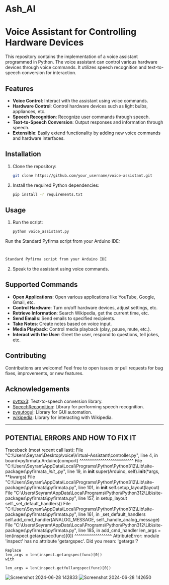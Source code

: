 
# Ash_AI

# Voice Assistant for Controlling Hardware Devices

This repository contains the implementation of a voice assistant programmed in Python. The voice assistant can control various hardware devices through voice commands. It utilizes speech recognition and text-to-speech conversion for interaction.

## Features

- **Voice Control**: Interact with the assistant using voice commands.
- **Hardware Control**: Control hardware devices such as light bulbs, appliances, etc.
- **Speech Recognition**: Recognize user commands through speech.
- **Text-to-Speech Conversion**: Output responses and information through speech.
- **Extensible**: Easily extend functionality by adding new voice commands and hardware interfaces.

## Installation

1. Clone the repository:

   ```bash
   git clone https://github.com/your_username/voice-assistant.git
   ```

2. Install the required Python dependencies:

   ```bash
   pip install -r requirements.txt
   ```

## Usage

1. Run the script:

   ```bash
   python voice_assistant.py
   ```


 Run the Standard Pyfirma script from your Arduino IDE:

   ```bash


   Standard Pyfirma script from your Arduino IDE
   ```

2. Speak to the assistant using voice commands.

## Supported Commands

- **Open Applications**: Open various applications like YouTube, Google, Gmail, etc.
- **Control Hardware**: Turn on/off hardware devices, adjust settings, etc.
- **Retrieve Information**: Search Wikipedia, get the current time, etc.
- **Send Emails**: Send emails to specified recipients.
- **Take Notes**: Create notes based on voice input.
- **Media Playback**: Control media playback (play, pause, mute, etc.).
- **Interact with the User**: Greet the user, respond to questions, tell jokes, etc.

## Contributing

Contributions are welcome! Feel free to open issues or pull requests for bug fixes, improvements, or new features.


## Acknowledgements

- [pyttsx3](https://pypi.org/project/pyttsx3/): Text-to-speech conversion library.
- [SpeechRecognition](https://pypi.org/project/SpeechRecognition/): Library for performing speech recognition.
- [pyautogui](https://pypi.org/project/PyAutoGUI/): Library for GUI automation.
- [wikipedia](https://pypi.org/project/wikipedia/): Library for interacting with Wikipedia.

---


## POTENTIAL ERRORS AND HOW TO FIX IT
Traceback (most recent call last):
  File "C:\Users\Seyram\Desktop\voice\Virtual-Assistant\controller.py", line 4, in <module>
    board=pyfirmata.Arduino(comport)
          ^^^^^^^^^^^^^^^^^^^^^^^^^^
  File "C:\Users\Seyram\AppData\Local\Programs\Python\Python312\Lib\site-packages\pyfirmata\__init__.py", line 19, in __init__
    super(Arduino, self).__init__(*args, **kwargs)
  File "C:\Users\Seyram\AppData\Local\Programs\Python\Python312\Lib\site-packages\pyfirmata\pyfirmata.py", line 101, in __init__
    self.setup_layout(layout)
  File "C:\Users\Seyram\AppData\Local\Programs\Python\Python312\Lib\site-packages\pyfirmata\pyfirmata.py", line 157, in setup_layout
    self._set_default_handlers()
  File "C:\Users\Seyram\AppData\Local\Programs\Python\Python312\Lib\site-packages\pyfirmata\pyfirmata.py", line 161, in _set_default_handlers
    self.add_cmd_handler(ANALOG_MESSAGE, self._handle_analog_message)
  File "C:\Users\Seyram\AppData\Local\Programs\Python\Python312\Lib\site-packages\pyfirmata\pyfirmata.py", line 185, in add_cmd_handler
    len_args = len(inspect.getargspec(func)[0])
                   ^^^^^^^^^^^^^^^^^^
AttributeError: module 'inspect' has no attribute 'getargspec'. Did you mean: 'getargs'?


```
Replace
len_args = len(inspect.getargspec(func)[0])
with

len_args = len(inspect.getfullargspec(func)[0])
```

![Screenshot 2024-06-28 142833](https://github.com/AnkahHarrison/Virtual-Assistant/assets/103390535/d7868b6b-a6c8-4ef8-8d47-85edf0995c11)
![Screenshot 2024-06-28 142650](https://github.com/AnkahHarrison/Virtual-Assistant/assets/103390535/e56671e9-fa4d-4358-9e9b-0e7212ee45c5)
